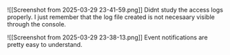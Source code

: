 ![[Screenshot from 2025-03-29 23-41-59.png]]
Didnt study  the access logs properly.
I just remember that the log file created is not necesaary visible through the console.

![[Screenshot from 2025-03-29 23-38-13.png]]
Event notifications are pretty easy to understand.

